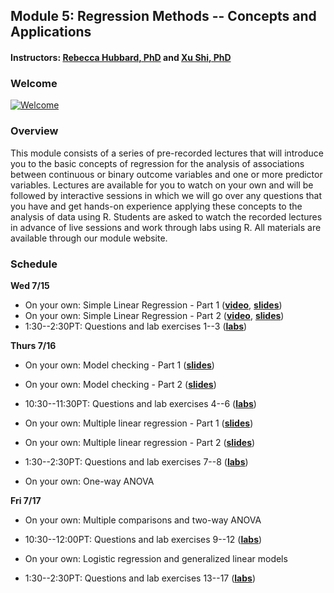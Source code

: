 ## Module 5: Regression Methods -- Concepts and Applications 
#### Instructors: [Rebecca Hubbard, PhD](https://www.med.upenn.edu/ehr-stats) and [Xu Shi, PhD](https://www.xuritashi.com)

### Welcome
[![Welcome](https://i.ytimg.com/vi/Q4tfbR9jbsg/mqdefault.jpg)](https://www.youtube.com/embed/Q4tfbR9jbsg)

### Overview
This module consists of a series of pre-recorded lectures that will introduce you to the basic concepts of regression for the analysis of associations between continuous or binary outcome variables and one or more predictor variables. Lectures are available for you to watch on your own and will be followed by interactive sessions in which we will go over any questions that you have and get hands-on experience applying these concepts to the analysis of data using R. Students are asked to watch the recorded lectures in advance of live sessions and work through labs using R. All materials are available through our module website.

### Schedule

**Wed 7/15**

* On your own: Simple Linear Regression - Part 1 (**[video](https://www.youtube.com/embed/wEK9nDqf5lE)**, **[slides](/slides/1_SimpleLinearRegression.pdf)**)
* On your own: Simple Linear Regression - Part 2 (**[video](https://www.youtube.com/embed/yrJLAc3JwNo)**, **[slides](/slides/1_SimpleLinearRegression.pdf)**)
* 1:30--2:30PT: Questions and lab exercises 1--3  (**[labs](/slides/2020_SISG_5_Labs.pdf)**)

**Thurs 7/16**

* On your own: Model checking - Part 1 (**[slides](/slides/2_ModelChecking.pdf)**)
* On your own: Model checking - Part 2 (**[slides](/slides/2_ModelChecking.pdf)**)
* 10:30--11:30PT: Questions and lab exercises 4--6  (**[labs](/slides/2020_SISG_5_Labs.pdf)**)

* On your own: Multiple linear regression - Part 1 (**[slides](/slides/3_MultipleLinearRegression.pdf)**)
* On your own: Multiple linear regression - Part 2 (**[slides](/slides/3_MultipleLinearRegression.pdf)**)
* 1:30--2:30PT: Questions and lab exercises 7--8  (**[labs](/slides/2020_SISG_5_Labs.pdf)**)

* On your own: One-way ANOVA

**Fri 7/17**

* On your own: Multiple comparisons and two-way ANOVA
* 10:30--12:00PT: Questions and lab exercises 9--12  (**[labs](/slides/2020_SISG_5_Labs.pdf)**)

* On your own: Logistic regression and generalized linear models
* 1:30--2:30PT: Questions and lab exercises 13--17  (**[labs](/slides/2020_SISG_5_Labs.pdf)**)


